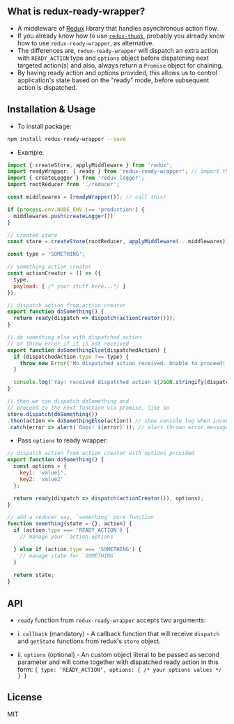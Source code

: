 ## What is redux-ready-wrapper?
- A middleware of [Redux](http://redux.js.org/docs/introduction/) library that handles asynchronous action flow.
- If you already know how to use [`redux-thunk`](https://github.com/gaearon/redux-thunk), probably you already know how to use `redux-ready-wrapper`, as alternative.
- The differences are, `redux-ready-wrapper` will dispatch an extra action with `READY_ACTION` type and `options` object before dispatching next targeted action(s) and also, always return a `Promise` object for chaining.
- By having ready action and options provided, this allows us to control application's state based on the "ready" mode, before subsequent action is dispatched.

## Installation & Usage
- To install package:

```sh
npm install redux-ready-wrapper --save
```

- Example:

```js
import { createStore, applyMiddleware } from 'redux';
import readyWrapper, { ready } from 'redux-ready-wrapper'; // import this ready wrapper
import { createLogger } from 'redux-logger';
import rootReducer from './reducer';

const middlewares = [readyWrapper()]; // call this!

if (process.env.NODE_ENV !== 'production') {
  middlewares.push(createLogger())
}

// created store
const store = createStore(rootReducer, applyMiddleware(...middlewares));

const type = 'SOMETHING';

// something action creator
const actionCreator = () => ({
  type,
  payload: { /* your stuff here...*/ }
});

// dispatch action from action creator
export function doSomething() {
  return ready(dispatch => dispatch(actionCreator()));
}

// do something else with dispatched action
// or throw error if it is not received
export function doSomethingElse(dispatchedAction) {
  if (dispatchedAction.type !== type) {
    throw new Error('No dispatched action received. Unable to proceed!');
  }

  console.log(`Yay! received dispatched action ${JSON.stringify(dispatchedAction)}`);
}

// then we can dispatch doSomething and
// proceed to the next function via promise, like so
store.dispatch(doSomething())
.then(action => doSomethingElse(action)) // show console log when invoked
.catch(error => alert(`Oops! ${error}`)); // alert thrown error message when it's failed
```
- Pass `options` to ready wrapper:

```js
// dispatch action from action creator with options provided
export function doSomething() {
  const options = {
    key1: 'value1',
    key2: 'value2'
  };

  return ready(dispatch => dispatch(actionCreator()), options);
}

// add a reducer say, `something` pure function
function something(state = {}, action) {
  if (action.type === 'READY_ACTION') {
    // manage your `action.options`

  } else if (action.type === 'SOMETHING') {
    // manage state for `SOMETHING`
  }
  
  return state;
}
```
## API
- `ready` function from `redux-ready-wrapper` accepts two arguments:

- i. `callback` (mandatory) - A callback function that will receive `dispatch` and `getState` functions from redux's `store` object.

- ii. `options` (optional) - An custom object literal to be passed as second parameter and will come together with dispatched ready action in this form: `{ type: 'READY_ACTION', options: { /* your options values */ } }`

## License
MIT
